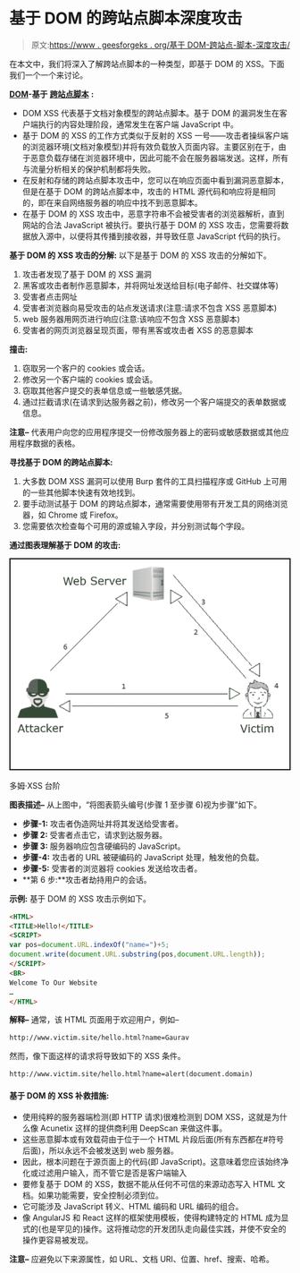 # 基于 DOM 的跨站点脚本深度攻击

> 原文:[https://www . geesforgeks . org/基于 DOM-跨站点-脚本-深度攻击/](https://www.geeksforgeeks.org/dom-based-cross-site-scripting-attack-in-depth/)

在本文中，我们将深入了解跨站点脚本的一种类型，即基于 DOM 的 XSS。下面我们一个一个来讨论。

[**DOM**](https://www.geeksforgeeks.org/dom-document-object-model/)**-基于** [**跨站点脚本**](https://www.geeksforgeeks.org/what-is-cross-site-scripting-xss/) **:**

*   DOM XSS 代表基于文档对象模型的跨站点脚本。基于 DOM 的漏洞发生在客户端执行的内容处理阶段，通常发生在客户端 JavaScript 中。
*   基于 DOM 的 XSS 的工作方式类似于反射的 XSS 一号——攻击者操纵客户端的浏览器环境(文档对象模型)并将有效负载放入页面内容。主要区别在于，由于恶意负载存储在浏览器环境中，因此可能不会在服务器端发送。这样，所有与流量分析相关的保护机制都将失败。
*   在反射和存储的跨站点脚本攻击中，您可以在响应页面中看到漏洞恶意脚本，但是在基于 DOM 的跨站点脚本中，攻击的 HTML 源代码和响应将是相同的，即在来自网络服务器的响应中找不到恶意脚本。
*   在基于 DOM 的 XSS 攻击中，恶意字符串不会被受害者的浏览器解析，直到网站的合法 JavaScript 被执行。要执行基于 DOM 的 XSS 攻击，您需要将数据放入源中，以便将其传播到接收器，并导致任意 JavaScript 代码的执行。

**基于 DOM 的 XSS 攻击的分解:**
以下是基于 DOM 的 XSS 攻击的分解如下。

1.  攻击者发现了基于 DOM 的 XSS 漏洞
2.  黑客或攻击者制作恶意脚本，并将网址发送给目标(电子邮件、社交媒体等)
3.  受害者点击网址
4.  受害者浏览器向易受攻击的站点发送请求(注意:请求不包含 XSS 恶意脚本)
5.  web 服务器用网页进行响应(注意:该响应不包含 XSS 恶意脚本)
6.  受害者的网页浏览器呈现页面，带有黑客或攻击者 XSS 的恶意脚本

**撞击:**

1.  窃取另一个客户的 cookies 或会话。
2.  修改另一个客户端的 cookies 或会话。
3.  窃取其他客户提交的表单信息或一些敏感凭据。
4.  通过拦截请求(在请求到达服务器之前)，修改另一个客户端提交的表单数据或信息。

**注意–**
代表用户向您的应用程序提交一份修改服务器上的密码或敏感数据或其他应用程序数据的表格。

**寻找基于 DOM 的跨站点脚本:**

1.  大多数 DOM XSS 漏洞可以使用 Burp 套件的工具扫描程序或 GitHub 上可用的一些其他脚本快速有效地找到。
2.  要手动测试基于 DOM 的跨站点脚本，通常需要使用带有开发工具的网络浏览器，如 Chrome 或 Firefox。
3.  您需要依次检查每个可用的源或输入字段，并分别测试每个字段。

**通过图表理解基于 DOM 的攻击:**

![](img/9327a909ea74ea8787f133d6c5fc2ecd.png)

多姆·XSS 台阶

**图表描述–**
从上图中，“将图表箭头编号(步骤 1 至步骤 6)视为步骤”如下。

*   **步骤-1:** 攻击者伪造网址并将其发送给受害者。
*   **步骤 2:** 受害者点击它，请求到达服务器。
*   **步骤 3:** 服务器响应包含硬编码的 JavaScript。
*   **步骤-4:** 攻击者的 URL 被硬编码的 JavaScript 处理，触发他的负载。
*   **步骤-5:** 受害者的浏览器将 cookies 发送给攻击者。
*   **第 6 步:**攻击者劫持用户的会话。

**示例:**
基于 DOM 的 XSS 攻击示例如下。

```html
<HTML>
<TITLE>Hello!</TITLE>
<SCRIPT>
var pos=document.URL.indexOf("name=")+5;
document.write(document.URL.substring(pos,document.URL.length));
</SCRIPT>
<BR>
Welcome To Our Website
…
</HTML>
```

**解释–**
通常，该 HTML 页面用于欢迎用户，例如–

```html
http://www.victim.site/hello.html?name=Gaurav
```

然而，像下面这样的请求将导致如下的 XSS 条件。

```html
http://www.victim.site/hello.html?name=alert(document.domain)
```

#### **基于 DOM 的 XSS 补救措施:**

*   使用纯粹的服务器端检测(即 HTTP 请求)很难检测到 DOM XSS，这就是为什么像 Acunetix 这样的提供商利用 DeepScan 来做这件事。
*   这些恶意脚本或有效载荷由于位于一个 HTML 片段后面(所有东西都在#符号后面)，所以永远不会被发送到 web 服务器。
*   因此，根本问题在于源页面上的代码(即 JavaScript)。这意味着您应该始终净化或过滤用户输入，而不管它是否是客户端输入
*   要修复基于 DOM 的 XSS，数据不能从任何不可信的来源动态写入 HTML 文档。如果功能需要，安全控制必须到位。
*   它可能涉及 JavaScript 转义、HTML 编码和 URL 编码的组合。
*   像 AngularJS 和 React 这样的框架使用模板，使得构建特定的 HTML 成为显式的(也是罕见的)操作。这将推动您的开发团队走向最佳实践，并使不安全的操作更容易被发现。

**注意–**
应避免以下来源属性，如 URL、文档 URI、位置、href、搜索、哈希。